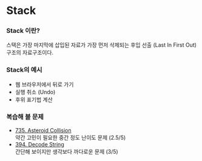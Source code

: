 # Stack

### Stack 이란?

스택은 가장 마지막에 삽입된 자료가 가장 먼저 삭제되는 후입 선출 (Last In First Out) 구조의 자료구조이다.

### Stack의 예시

- 웹 브라우저에서 뒤로 가기
- 실행 취소 (Undo)
- 후위 표기법 계산

### 복습해 볼 문제

- [735. Asteroid Collision](https://leetcode.com/problems/asteroid-collision/description)  
약간 고민이 필요한 중간 정도 난이도 문제 (2.5/5)
- [394. Decode String](https://leetcode.com/problems/decode-string/description)  
간단해 보이지만 생각보다 까다로운 문제 (3/5)
